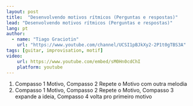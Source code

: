 ```yaml
---
layout: post
title:  "Desenvolvendo motivos rítmicos (Perguntas e respostas)"
lead: "Desenvolvendo motivos rítmicos (Perguntas e respostas)"
lang: pt
author:
  - name: "Tiago Graciotin"
    url: "https://www.youtube.com/channel/UCSI1pBJkXy2-2P1t0gTBS3A"
tags: [guitar, improvisation, motif]
video:
    url: https://www.youtube.com/embed/sM0Hn0cdChI
    platform: youtube
---
```


1. Compasso 1 Motivo, Compasso 2 Repete o Motivo com outra melodia
2. Compasso 1 Motivo, Compasso 2 Repete o Motivo, Compasso 3 expande a ideia, Compasso 4 volta pro primeiro motivo
